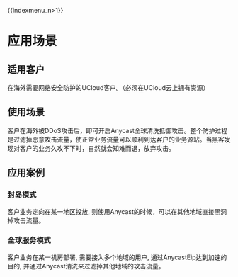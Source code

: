 {{indexmenu_n>1}}

# 应用场景

## 适用客户
在海外需要网络安全防护的UCloud客户。（必须在UCloud云上拥有资源）

## 使用场景
客户在海外被DDoS攻击后，即可开启Anycast全球清洗抵御攻击。整个防护过程是过滤掉恶意攻击流量，使正常业务流量可以顺利到达客户的业务源站。当黑客发现对客户的业务久攻不下时，自然就会知难而退，放弃攻击。

## 应用案例

### 封岛模式
客户业务定向在某一地区投放, 则使用Anycast的时候，可以在其他地域直接黑洞掉攻击流量。

### 全球服务模式
客户业务在某一机房部署, 需要接入多个地域的用户,  通过AnycastEip达到加速的目的, 并通过Anycast清洗来过滤掉其他地域的攻击流量。
